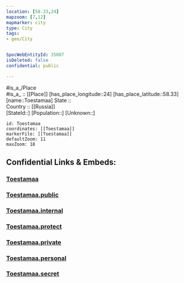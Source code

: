 ```yaml
---
location: [58.33,24] 
mapzoom: [7,12] 
mapmarker: city 
type: City
tags:
- geo/City


SpocWebEntityId: 35087
isDeleted: false
confidential: public

---
```

#is_a_/Place  
#is_a_ :: [[Place]] 
[has_place_longitude::24] 
[has_place_latitude::58.33] 
[name::Toestamaa] 
State ::  
Country :: [[Russia]]  
[StateId::] 
[Population::] 
[Unknown::] 


```leaflet
id: Toestamaa
coordinates: [[Toestamaa]] 
markerFile: [[Toestamaa]] 
defaultZoom: 11 
maxZoom: 18
```


## Confidential Links & Embeds: 

### [Toestamaa](/_Standards/Earth/Continent/Europe/Europe~North/Estonia/Counties~Estonia/Pärnu/City/Toestamaa.md) 

### [Toestamaa.public](/_public/Earth/Continent/Europe/Europe~North/Estonia/Counties~Estonia/Pärnu/City/Toestamaa.public.md) 

### [Toestamaa.internal](/_internal/Earth/Continent/Europe/Europe~North/Estonia/Counties~Estonia/Pärnu/City/Toestamaa.internal.md) 

### [Toestamaa.protect](/_protect/Earth/Continent/Europe/Europe~North/Estonia/Counties~Estonia/Pärnu/City/Toestamaa.protect.md) 

### [Toestamaa.private](/_private/Earth/Continent/Europe/Europe~North/Estonia/Counties~Estonia/Pärnu/City/Toestamaa.private.md) 

### [Toestamaa.personal](/_personal/Earth/Continent/Europe/Europe~North/Estonia/Counties~Estonia/Pärnu/City/Toestamaa.personal.md) 

### [Toestamaa.secret](/_secret/Earth/Continent/Europe/Europe~North/Estonia/Counties~Estonia/Pärnu/City/Toestamaa.secret.md)

